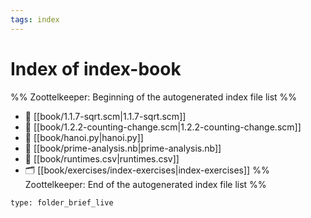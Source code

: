 ```yaml
---
tags: index
---
```


# Index of index-book

%% Zoottelkeeper: Beginning of the autogenerated index file list  %%
- 📄 [[book/1.1.7-sqrt.scm|1.1.7-sqrt.scm]]
- 📄 [[book/1.2.2-counting-change.scm|1.2.2-counting-change.scm]]
- 📄 [[book/hanoi.py|hanoi.py]]
- 📄 [[book/prime-analysis.nb|prime-analysis.nb]]
- 📄 [[book/runtimes.csv|runtimes.csv]]
- 🗂️ [[book/exercises/index-exercises|index-exercises]]
%% Zoottelkeeper: End of the autogenerated index file list  %%

```ccard
type: folder_brief_live
```